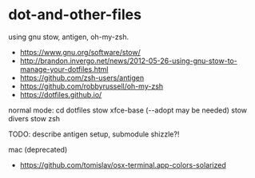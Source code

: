 dot-and-other-files
===================

using gnu stow, antigen, oh-my-zsh.

- https://www.gnu.org/software/stow/
- http://brandon.invergo.net/news/2012-05-26-using-gnu-stow-to-manage-your-dotfiles.html
- https://github.com/zsh-users/antigen
- https://github.com/robbyrussell/oh-my-zsh
- https://dotfiles.github.io/

normal mode:
cd dotfiles
stow xfce-base (--adopt may be needed)
stow divers
stow zsh

TODO: describe antigen setup, submodule shizzle?!


mac (deprecated)

- https://github.com/tomislav/osx-terminal.app-colors-solarized
